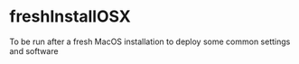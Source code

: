 # freshInstallOSX
To be run after a fresh MacOS installation to deploy some common settings and software
